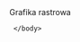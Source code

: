 <!doctype html>
<html>
     <head>
          <meta charset="UTF-8" />
          <title>Grafika Komputerowa</title>
     </head>
     <body>
     Grafika rastrowa
     
     </body>
</html>
